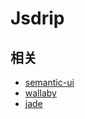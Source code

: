 # Jsdrip

## 相关
* [semantic-ui](http://semantic-ui.com/)
* [wallaby](http://wallabyjs.com/)
* [jade](http://jade-lang.com/reference/attributes/)
